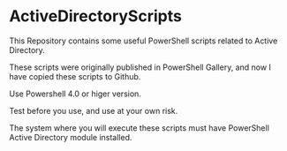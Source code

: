 # ActiveDirectoryScripts
This Repository contains some useful PowerShell scripts related to Active Directory.

These scripts were originally published in PowerShell Gallery, and now I have copied these scripts to Github.

Use Powershell 4.0 or higer version.

Test before you use, and use at your own risk.

The system where you will execute these scripts must have PowerShell Active Directory module installed.
